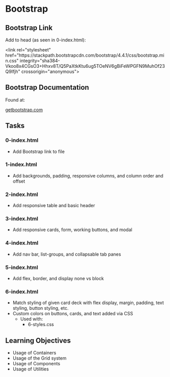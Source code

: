 # Bootstrap

## Bootstrap Link

Add to head (as seen in 0-index.html):

\<link rel="stylesheet" href="ht<span>tps://stackpath.bootstrapcdn</span>.com/bootstrap/4.4.1/css/bootstrap.min.css" integrity="sha384-Vkoo8x4CGsO3+Hhxv8T/Q5PaXtkKtu6ug5TOeNV6gBiFeWPGFN9MuhOf23Q9Ifjh" crossorigin="anonymous">

## Bootstrap Documentation

Found at:

[getbootstrap.com](https://getbootstrap.com/docs/4.4/getting-started/introduction/)

## Tasks

### 0-index.html
- Add Bootstrap link to file

### 1-index.html
- Add backgrounds, padding, responsive columns, and column order and offset

### 2-index.html
- Add responsive table and basic header

### 3-index.html
- Add responsive cards, form, working buttons, and modal

### 4-index.html
- Add nav bar, list-groups, and collapsable tab panes

### 5-index.html
- Add flex, border, and display none vs block

### 6-index.html
- Match styling of given card deck with flex display, margin, padding, text styling, button styling, etc.
- Custom colors on buttons, cards, and text added via CSS
	- Used with:
		- 6-styles.css

## Learning Objectives
- Usage of Containers
- Usage of the Grid system
- Usage of Components
- Usage of Utilities
